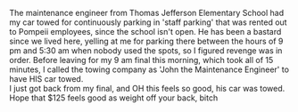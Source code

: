 The maintenance engineer from Thomas Jefferson Elementary School had my car towed for continuously parking in 'staff parking' that was rented out to Pompeii employees, since the school isn't open. He has been a bastard since we lived here, yelling at me for parking there between the hours of 9 pm and 5:30 am when nobody used the spots, so I figured revenge was in order. Before leaving for my 9 am final this morning, which took all of 15 minutes, I called the towing company as 'John the Maintenance Engineer' to have HIS car towed.<br/>I just got back from my final, and OH this feels so good, his car was towed. Hope that $125 feels good as weight off your back, bitch